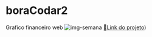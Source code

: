 # boraCodar2
Grafico financeiro web
![img-semana](https://github.com/AmandaLuiza00/boraCodar2/assets/169845703/286e65a7-18b9-48ef-a849-127d80e40533)
 [ 🔗Link do projeto]([https://codarfinanceiro.netlify.app/))
